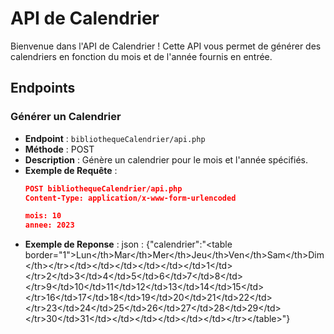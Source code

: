 # API de Calendrier

Bienvenue dans l'API de Calendrier ! Cette API vous permet de générer des calendriers en fonction du mois et de l'année fournis en entrée.

## Endpoints

### Générer un Calendrier
- **Endpoint** : `bibliothequeCalendrier/api.php`
- **Méthode** : POST
- **Description** : Génère un calendrier pour le mois et l'année spécifiés.
- **Exemple de Requête** :
  ```json
  POST bibliothequeCalendrier/api.php
  Content-Type: application/x-www-form-urlencoded

  mois: 10
  annee: 2023
- **Exemple de Reponse** :
json :
{"calendrier":"<table border=\"1\"><tr><th>Lun<\/th><th>Mar<\/th><th>Mer<\/th><th>Jeu<\/th><th>Ven<\/th><th>Sam<\/th><th>Dim<\/th><\/tr><tr><td><\/td><td><\/td><td><\/td><td><\/td><td><\/td><td><\/td><td>1<\/td><\/tr><tr><td>2<\/td><td>3<\/td><td>4<\/td><td>5<\/td><td>6<\/td><td>7<\/td><td>8<\/td><\/tr><tr><td>9<\/td><td>10<\/td><td>11<\/td><td>12<\/td><td>13<\/td><td>14<\/td><td>15<\/td><\/tr><tr><td>16<\/td><td>17<\/td><td>18<\/td><td>19<\/td><td>20<\/td><td>21<\/td><td>22<\/td><\/tr><tr><td>23<\/td><td>24<\/td><td>25<\/td><td>26<\/td><td>27<\/td><td>28<\/td><td>29<\/td><\/tr><tr><td>30<\/td><td>31<\/td><td><\/td><td><\/td><td><\/td><td><\/td><td><\/td><\/tr><\/table>"}

